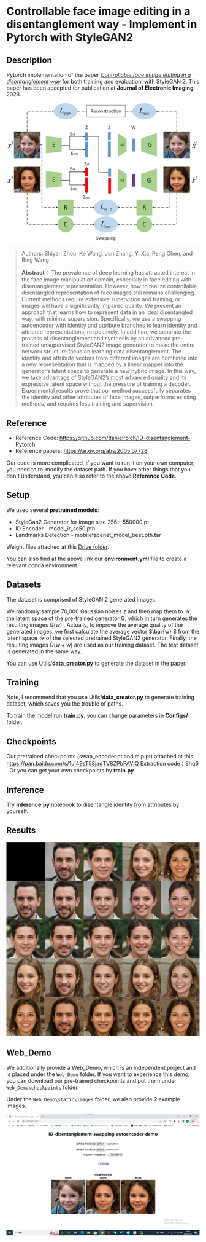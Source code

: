 # Controllable face image editing in a disentanglement way - Implement in Pytorch with StyleGAN2



## Description

Pytorch implementation of the paper *[Controllable face image editing in a disentanglement way](https://doi.org/10.1117/1.JEI.32.4.043011)* for both training and evaluation, with StyleGAN 2.	This paper *[](https://caps.luminad.com:8443/stockage/stock/SPIE/LDL-SPIE-JEI-230248G/JEI-230248G_online.pdf)* has been accepted for publication at **Journal of Electronic Imaging**, 2023.

![Architecture](./Architecture.jpg)

> Authors:  Shiyan Zhou, Ke Wang, Jun Zhang, Yi Xia, Peng Chen, and Bing Wang
>
> 
>
> **Abstract**： The prevalence of deep learning has attracted interest in the face image manipulation domain, especially in face editing with disentanglement representation. However, how to realize controllable disentangled representation of face images still remains challenging. Current methods require extensive supervision and training, or images will have a significantly impaired quality. We present an approach that learns how to represent data in an ideal disentangled way, with minimal supervision. Specifically, we use a swapping autoencoder with identity and attribute branches to learn identity and attribute representations, respectively. In addition, we separate the process of disentanglement and synthesis by an advanced pre-trained unsupervised StyleGAN2 image generator to make the entire network structure focus on learning data disentanglement. The identity and attribute vectors from different images are combined into a new representation that is mapped by a linear mapper into the generator’s latent space to generate a new hybrid image. In this way, we take advantage of StyleGAN2’s most advanced quality and its expressive latent space without the pressure of training a decoder. Experimental results prove that our method successfully separates the identity and other attributes of face images, outperforms existing methods, and requires less training and supervision.





## Reference 

- Reference Code: https://github.com/danielroich/ID-disentanglement-Pytorch
- Reference papers: https://arxiv.org/abs/2005.07728

Our code is more complicated, if you want to run it on your own computer, you need to re-modify the dataset path. If you have other things that you don't understand, you can also refer to the above **Reference Code**.



## Setup

We used several **pretrained models**: 
- StyleGan2 Generator for image size 256 - 550000.pt
- ID Encoder - model_ir_se50.pth
- Landmarks Detection - mobilefacenet_model_best.pth.tar

Weight files attached at this [Drive folder](https://drive.google.com/drive/folders/18K5YBBJRiCIradtttlLcdtSyLUo3cUI5?usp=sharing).

You can also find at the above link our **environment.yml** file to create a relevant conda environment.



## Datasets  

The dataset is comprised of StyleGAN 2 generated images. 

We randomly sample 70,000 Gaussian noises $z$ and then map them to $\mathcal{W}$, the latent space of the pre-trained generator G, which in turn generates the resulting images $G(w)$ . Actually, to improve the average quality of the generated images, we first calculate the average vector $\bar{w} $ from the latent space $\mathcal{W}$ of the selected pretrained StyleGAN2 generator. Finally, the resulting images $G(w+\bar{w} )$  are used as our training dataset. The test dataset is generated in the same way.

You can use Utils/**data_creator.py**  to generate the dataset in the paper.



## Training

Note, I recommend that you use Utils/**data_creator.py** to generate training dataset, which saves you the trouble of paths.

To train the model run **train.py**, you can change parameters in **Configs/** folder.



## Checkpoints

Our pretrained checkpoints (swap_encoder.pt and mlp.pt) attached at this https://pan.baidu.com/s/1uI49sT58jadTV8ZPbPAVIQ 
Extraction code：9hq6 . Or you can get your own checkpoints by  **train.py**.



## Inference

Try **Inference.py** notebook to disentangle identity from attributes by yourself.



## Results

![Results](./Results.jpg)





## Web_Demo

We additionally provide a Web_Demo, which is an independent project and is placed under the `Web_Demo` folder. If you want to experience this demo, you can download our pre-trained checkpoints and put them under `Web_Demo\checkpoints` folder. 

Under the `Web_Demo\static\images` folder, we also provide 2 example images.

![Web_Demo](./Web_Demo.jpg)
